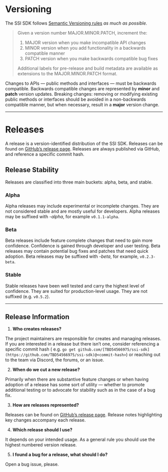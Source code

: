 # Versioning

The SSI SDK follows [Semantic Versioning rules](https://semver.org/) *as much as possible.*

> Given a version number MAJOR.MINOR.PATCH, increment the:
>
> 1. MAJOR version when you make incompatible API changes
> 2. MINOR version when you add functionality in a backwards compatible manner
> 3. PATCH version when you make backwards compatible bug fixes
>
> Additional labels for pre-release and build metadata are available as extensions to the MAJOR.MINOR.PATCH format.


Changes to APIs — public methods and interfaces — must be backwards compatible. Backwards compatible changes are
represented by **minor** and **patch** version updates. Breaking changes: removing or modifying existing public methods
or interfaces should be avoided in a non-backwards compatible manner, but when necessary, result in a **major** version
change.

---

# Releases

A release is a version-identified distribution of the SSI SDK. Releases can be found
on [GitHub’s release page](https://github.com/TBD54566975/ssi-sdk/releases). Releases are always published via GitHub,
and reference a specific commit hash.

## Release Stability

Releases are classified into three main buckets: alpha, beta, and stable.

### Alpha

Alpha releases may include experimental or incomplete changes. They are not considered stable and are mostly useful for
developers. Alpha releases may be suffixed with *-alpha*, for example `v0.1.1-alpha`.

### Beta

Beta releases include feature complete changes that need to gain more confidence. Confidence is gained through developer
and user testing. Beta releases may contain potential bug fixes and patches that need quick adoption. Beta releases may
be suffixed with *-beta*, for example, `v0.2.3-beta`.

### Stable

Stable releases have been well tested and carry the highest level of confidence. They are suited for production-level
usage. They are not suffixed (e.g. `v0.5.2`).

---

## Release Information

1. **Who creates releases?**

The project maintainers are responsible for creates and managing releases. If you are interested in a release but there
isn’t one, consider referencing a specific commit hash (
e.g. `go get github.com/[TBD54566975/ssi-sdk](https://github.com/TBD54566975/ssi-sdk)@<commit-hash>`) or reaching out to
the team via Discord, the forums, or an issue.

2. **When do we cut a new release?**

Primarily when there are substantive feature changes or when having adoption of a release has some sort of utility —
whether to promote additional testing or to advocate for stability such as in the case of a bug fix.

3. **How are releases represented?**

Releases can be found on [GitHub’s release page](https://github.com/TBD54566975/ssi-sdk/releases). Release notes
highlighting key changes accompany each release.

4. **Which release should I use?**

It depends on your intended usage. As a general rule you should use the highest numbered version release.

5. **I found a bug for a release, what should I do?**

Open a bug issue, please.
